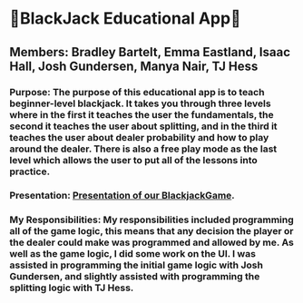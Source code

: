# 🚨BlackJack Educational App🚨
## Members: Bradley Bartelt, Emma Eastland, Isaac Hall, Josh Gundersen, Manya Nair, TJ Hess
### Purpose: The purpose of this educational app is to teach beginner-level blackjack. It takes you through three levels where in the first it teaches the user the fundamentals, the second it teaches the user about splitting, and in the third it teaches the user about dealer probability and how to play around the dealer. There is also a free play mode as the last level which allows the user to put all of the lessons into practice.
### Presentation: [Presentation of our BlackjackGame](https://youtu.be/ZHUQc9RAz2E).
### My Responsibilities: My responsibilities included programming all of the game logic, this means that any decision the player or the dealer could make was programmed and allowed by me. As well as the game logic, I did some work on the UI. I was assisted in programming the initial game logic with Josh Gundersen, and slightly assisted with programming the splitting logic with TJ Hess.
